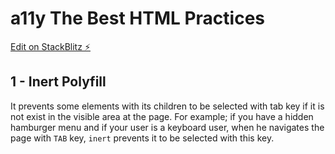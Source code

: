 # a11y The Best HTML Practices

[Edit on StackBlitz ⚡️](https://stackblitz.com/edit/web-platform-m7qfjj)

## 1 - Inert Polyfill

It prevents some elements with its children to be selected with tab key if it is not exist in the visible area at the page. For example; if you have a hidden hamburger menu and if your user is a keyboard user, when he navigates the page with `TAB` key, `inert` prevents it to be selected with this key.
